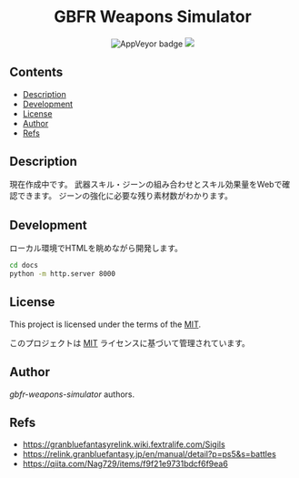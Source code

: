 
<p>
    <div align="center">
    <h1>GBFR Weapons Simulator</h1>
    </div>
</p>

<h4 align="center"></h4>

<p align="center">
  <a>
    <img alt="AppVeyor badge" src="https://img.shields.io/badge/build-passing-brightgreen">
  </a>
  <a href="./LICENSE">
    <img src="http://img.shields.io/badge/license-MIT-blue.svg?style=flat">
  </a>
</p>

<h2> Contents </h2>

- [Description](#description)
- [Development](#development)
- [License](#license)
- [Author](#author)
- [Refs](#refs)

## Description

現在作成中です。
武器スキル・ジーンの組み合わせとスキル効果量をWebで確認できます。
ジーンの強化に必要な残り素材数がわかります。


## Development

ローカル環境でHTMLを眺めながら開発します。

```sh
cd docs
python -m http.server 8000
```


## License

This project is licensed under the terms of the [MIT](./LICENSE).

このプロジェクトは [MIT](./LICENSE) ライセンスに基づいて管理されています。


## Author

_gbfr-weapons-simulator_ authors.


## Refs

- https://granbluefantasyrelink.wiki.fextralife.com/Sigils
- https://relink.granbluefantasy.jp/en/manual/detail?p=ps5&s=battles
- https://qiita.com/Nag729/items/f9f21e9731bdcf6f9ea6